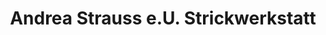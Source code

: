 ---
title: "Andrea Strauss e.U. Strickwerkstatt"
url: /neusiedl-am-see/andrea-strauss-e-u-strickwerkstatt/
shop: Textil
---